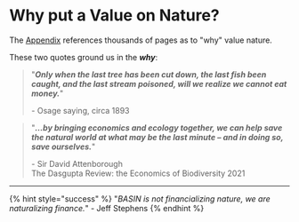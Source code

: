 # Why put a Value on Nature?

The [Appendix](broken-reference) references thousands of pages as to "why" value nature. &#x20;

These two quotes ground us in the _**why**_:



> "_**Only when the last tree has been cut down, the last fish been caught, and the last stream poisoned, will we realize we cannot eat money.**_"
>
> \- Osage saying, circa 1893



> "_**…by bringing economics and ecology together, we can help save the natural world at what may be the last minute – and in doing so, save ourselves.**_"
>
> \- Sir David Attenborough  \
> The Dasgupta Review: the Economics of Biodiversity 2021



***

{% hint style="success" %}
"_BASIN is not financializing nature, we are naturalizing finance._" - Jeff Stephens
{% endhint %}
